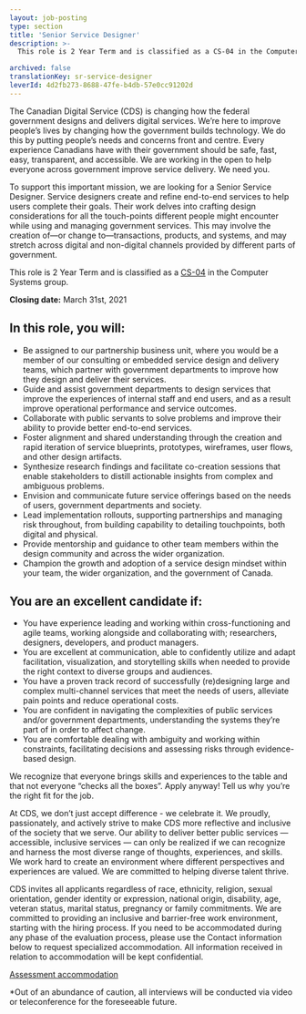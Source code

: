 ```yaml
---
layout: job-posting
type: section
title: 'Senior Service Designer'
description: >-
  This role is 2 Year Term and is classified as a CS-04 in the Computer Systems group.

archived: false
translationKey: sr-service-designer
leverId: 4d2fb273-8688-47fe-b4db-57e0cc91202d
---
```


The Canadian Digital Service (CDS) is changing how the federal government designs and delivers digital services. We’re here to improve people’s lives by changing how the government builds technology. We do this by putting people’s needs and concerns front and centre. Every experience Canadians have with their government should be safe, fast, easy, transparent, and accessible. We are working in the open to help everyone across government improve service delivery. We need you.

To support this important mission, we are looking for a Senior Service Designer. Service designers create and refine end-to-end services to help users complete their goals. Their work delves into crafting design considerations for all the touch-points different people might encounter while using and managing government services. This may involve the creation of—or change to—transactions, products, and systems, and may stretch across digital and non-digital channels provided by different parts of government. 

This role is 2 Year Term and is classified as a [CS-04](https://www.tbs-sct.gc.ca/agreements-conventions/view-visualiser-eng.aspx?id=1#toc12259212260) in the Computer Systems group.

**Closing date:** March 31st, 2021

## In this role, you will: 
- Be assigned to our partnership business unit, where you would be a member of our consulting or embedded service design and delivery teams, which partner with government departments to improve how they design and deliver their services. 
- Guide and assist government departments to design services that improve the experiences of internal staff and end users, and as a result improve operational performance and service outcomes.
- Collaborate with public servants to solve problems and improve their ability to provide better end-to-end services.
- Foster alignment and shared understanding through the creation and rapid iteration of service blueprints, prototypes, wireframes, user flows, and other design artifacts.
- Synthesize research findings and facilitate co-creation sessions that enable stakeholders to distill actionable insights from complex and ambiguous problems.
- Envision and communicate future service offerings based on the needs of users, government departments and society.
- Lead implementation rollouts, supporting partnerships and managing risk throughout, from building capability to detailing touchpoints, both digital and physical.
- Provide mentorship and guidance to other team members within the design community and across the wider organization.
- Champion the growth and adoption of a service design mindset within your team, the wider organization, and the government of Canada.

## You are an excellent candidate if: 
- You have experience leading and working within cross-functioning and agile teams, working alongside and collaborating with; researchers, designers, developers, and product managers.
- You are excellent at communication, able to confidently utilize and adapt facilitation, visualization, and storytelling skills when needed to provide the right context to diverse groups and audiences. 
- You have a proven track record of successfully (re)designing large and complex multi-channel services that meet the needs of users, alleviate pain points and reduce operational costs.
- You are confident in navigating the complexities of public services and/or government departments, understanding the systems they’re part of in order to affect change.
- You are comfortable dealing with ambiguity and working within constraints, facilitating decisions and assessing risks through evidence-based design. 

We recognize that everyone brings skills and experiences to the table and that not everyone “checks all the boxes”. Apply anyway! Tell us why you’re the right fit for the job.

At CDS, we don’t just accept difference - we celebrate it. We proudly, passionately, and actively strive to make CDS more reflective and inclusive of the society that we serve. Our ability to deliver better public services — accessible, inclusive services — can only be realized if we can recognize and harness the most diverse range of thoughts, experiences, and skills. We work hard to create an environment where different perspectives and experiences are valued. We are committed to helping diverse talent thrive.

CDS invites all applicants regardless of race, ethnicity, religion, sexual orientation, gender identity or expression, national origin, disability, age, veteran status, marital status, pregnancy or family commitments. We are committed to providing an inclusive and barrier-free work environment, starting with the hiring process. If you need to be accommodated during any phase of the evaluation process, please use the Contact information below to request specialized accommodation. All information received in relation to accommodation will be kept confidential.

[Assessment accommodation](https://www.canada.ca/en/public-service-commission/services/assessment-accommodation-page.html)

*Out of an abundance of caution, all interviews will be conducted via video or teleconference for the foreseeable future.

